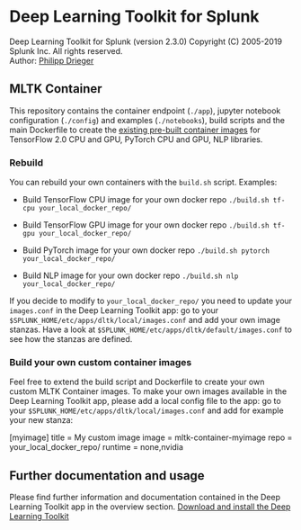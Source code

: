 # Deep Learning Toolkit for Splunk 

Deep Learning Toolkit for Splunk (version 2.3.0)
Copyright (C) 2005-2019 Splunk Inc. All rights reserved.  
Author: [Philipp Drieger]()

## MLTK Container

This repository contains the container endpoint (`./app`), jupyter notebook configuration (`./config`) and examples (`./notebooks`), build scripts and the main Dockerfile to create the [existing pre-built container images](https://hub.docker.com/u/phdrieger) for TensorFlow 2.0 CPU and GPU, PyTorch CPU and GPU, NLP libraries.

### Rebuild 
You can rebuild your own containers with the `build.sh` script. Examples:

- Build TensorFlow CPU image for your own docker repo
`./build.sh tf-cpu your_local_docker_repo/`

- Build TensorFlow GPU image for your own docker repo
`./build.sh tf-gpu your_local_docker_repo/`

- Build PyTorch image for your own docker repo
`./build.sh pytorch your_local_docker_repo/`

- Build NLP image for your own docker repo
`./build.sh nlp your_local_docker_repo/`

If you decide to modify to `your_local_docker_repo/` you need to update your `images.conf` in the Deep Learning Toolkit app: go to your `$SPLUNK_HOME/etc/apps/dltk/local/images.conf` and add your own image stanzas. Have a look at `$SPLUNK_HOME/etc/apps/dltk/default/images.conf` to see how the stanzas are defined.

### Build your own custom container images
Feel free to extend the build script and Dockerfile to create your own custom MLTK Container images.
To make your own images available in the Deep Learning Toolkit app, please add a local config file to the app: go to your `$SPLUNK_HOME/etc/apps/dltk/local/images.conf` and add for example your new stanza:

[myimage]
title = My custom image
image = mltk-container-myimage
repo = your_local_docker_repo/
runtime = none,nvidia

## Further documentation and usage

Please find further information and documentation contained in the Deep Learning Toolkit app in the overview section. [Download and install the Deep Learning Toolkit](https://splunkbase.splunk.com/app/4607/)